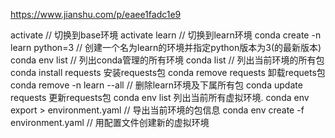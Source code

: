 

https://www.jianshu.com/p/eaee1fadc1e9

activate  // 切换到base环境
activate learn // 切换到learn环境
conda create -n learn python=3  // 创建一个名为learn的环境并指定python版本为3(的最新版本)
conda env list // 列出conda管理的所有环境
conda list // 列出当前环境的所有包
conda install requests 安装requests包
conda remove requests 卸载requets包
conda remove -n learn --all // 删除learn环境及下属所有包
conda update requests 更新requests包
conda env list 列出当前所有虚拟环境.
conda env export > environment.yaml  // 导出当前环境的包信息
conda env create -f environment.yaml  // 用配置文件创建新的虚拟环境
